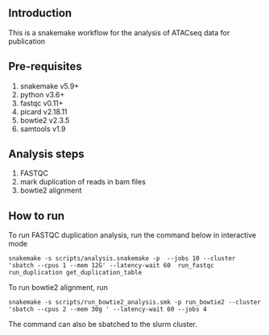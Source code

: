 ## Introduction

This is a snakemake workflow for the analysis of ATACseq data for publication

## Pre-requisites

1) snakemake v5.9+
2) python v3.6+
3) fastqc v0.11+
4) picard v2.18.11
5) bowtie2 v2.3.5
6) samtools v1.9

## Analysis steps

1) FASTQC 
2) mark duplication of reads in bam files
3) bowtie2 alignment


## How to run 

To run FASTQC duplication analysis, run the command below in interactive mode

```
snakemake -s scripts/analysis.snakemake -p  --jobs 10 --cluster 'sbatch --cpus 1 --mem 12G' --latency-wait 60  run_fastqc run_duplication get_duplication_table
```

To run bowtie2 alignment, run 

```
snakemake -s scripts/run_bowtie2_analysis.smk -p run_bowtie2 --cluster 'sbatch --cpus 2 --mem 30g ' --latency-wait 60 --jobs 4  
```

The command can also be sbatched to the slurm cluster.
